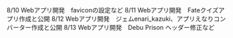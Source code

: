8/10 Webアプリ開発　faviconの設定など
8/11 Webアプリ開発　Fateクイズアプリ作成と公開
8/12 Webアプリ開発　ジェムenari_kazuki、アプリえなりコンバーター作成と公開
8/13 Webアプリ開発　Debu Prison ヘッダー修正など
